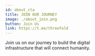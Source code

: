 ```yaml
---
id: about_cta
title: JOIN OUR JOURNEY
image: ./about_join.png
button: Join Us
link: https://t.me/threefold
---
```

Join us on our journey to build the digital 
<br />
infrastructure that will connect humanity.

